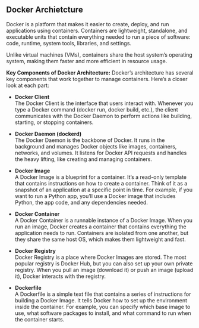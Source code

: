 ## Docker Archietcture

Docker is a platform that makes it easier to create, deploy, and run applications using containers. Containers are lightweight, standalone, and executable units that contain everything needed to run a piece of software: code, runtime, system tools, libraries, and settings.

Unlike virtual machines (VMs), containers share the host system’s operating system, making them faster and more efficient in resource usage.

**Key Components of Docker Architecture:**
Docker’s architecture has several key components that work together to manage containers. Here’s a closer look at each part:

- **Docker Client** <br>
 The Docker Client is the interface that users interact with. Whenever you type a Docker command (docker run, docker build, etc.), the client communicates with the Docker Daemon to perform actions like building, starting, or stopping containers.

- **Docker Daemon (dockerd)** <br>
 The Docker Daemon is the backbone of Docker. It runs in the background and manages Docker objects like images, containers, networks, and volumes. It listens for Docker API requests and handles the heavy lifting, like creating and managing containers.

- **Docker Image** <br>
 A Docker Image is a blueprint for a container. It’s a read-only template that contains instructions on how to create a container. Think of it as a snapshot of an application at a specific point in time. For example, if you want to run a Python app, you’ll use a Docker image that includes Python, the app code, and any dependencies needed.

- **Docker Container** <br>
 A Docker Container is a runnable instance of a Docker Image. When you run an image, Docker creates a container that contains everything the application needs to run. Containers are isolated from one another, but they share the same host OS, which makes them lightweight and fast.

- **Docker Registry** <br>
 Docker Registry is a place where Docker Images are stored. The most popular registry is Docker Hub, but you can also set up your own private registry. When you pull an image (download it) or push an image (upload it), Docker interacts with the registry.

- **Dockerfile** <br>
 A Dockerfile is a simple text file that contains a series of instructions for building a Docker Image. It tells Docker how to set up the environment inside the container. For example, you can specify which base image to use, what software packages to install, and what command to run when the container starts.